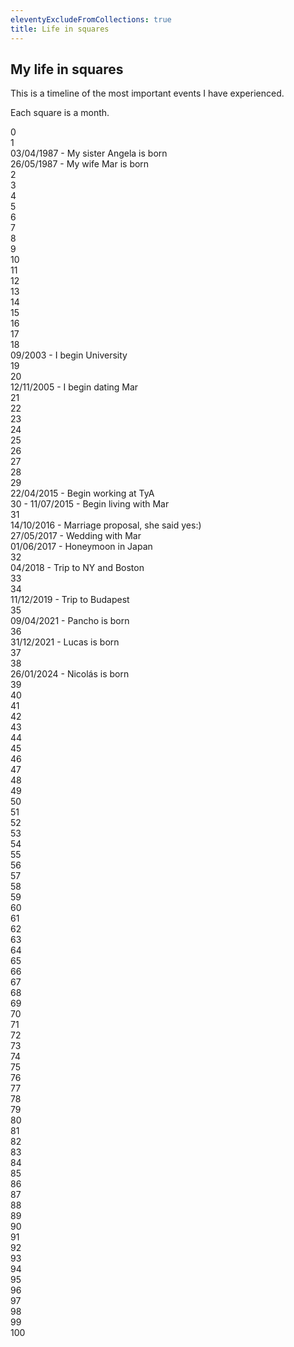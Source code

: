 ```yaml
---
eleventyExcludeFromCollections: true
title: Life in squares
---
```


## My life in squares

This is a timeline of the most important events I have experienced. 

Each square is a month.

<div class="vidagrid">
<div class="sq alive" title="07/1985">0</div>
<div class="sq alive" title="08/1985"></div>
<div class="sq alive" title="09/1985"></div>
<div class="sq alive" title="10/1985"></div>
<div class="sq alive" title="11/1985"></div>
<div class="sq alive" title="12/1985"></div>
<div class="sq alive" title="01/1986"></div>
<div class="sq alive" title="02/1986"></div>
<div class="sq alive" title="03/1986"></div>
<div class="sq alive" title="04/1986"></div>
<div class="sq alive" title="05/1986"></div>
<div class="sq alive" title="06/1986"></div>
<div class="sq alive" title="07/1986">1</div>
<div class="sq alive" title="08/1986"></div>
<div class="sq alive" title="09/1986"></div>
<div class="sq alive" title="10/1986"></div>
<div class="sq alive" title="11/1986"></div>
<div class="sq alive" title="12/1986"></div>
<div class="sq alive" title="01/1987"></div>
<div class="sq alive" title="02/1987"></div>
<div class="sq alive" title="03/1987"></div>
<div class="sq alive familia tooltip" title="04/1987"><span class="tooltiptext">03/04/1987 - My sister Angela is born</span></div>
<div class="sq alive familia tooltip" title="05/1987"><span class="tooltiptext">26/05/1987 - My wife Mar is born</span></div>
<div class="sq alive" title="06/1987"></div>
<div class="sq alive" title="07/1987">2</div>
<div class="sq alive" title="08/1987"></div>
<div class="sq alive" title="09/1987"></div>
<div class="sq alive" title="10/1987"></div>
<div class="sq alive" title="11/1987"></div>
<div class="sq alive" title="12/1987"></div>
<div class="sq alive" title="01/1988"></div>
<div class="sq alive" title="02/1988"></div>
<div class="sq alive" title="03/1988"></div>
<div class="sq alive" title="04/1988"></div>
<div class="sq alive" title="05/1988"></div>
<div class="sq alive" title="06/1988"></div>
<div class="sq alive" title="07/1988">3</div>
<div class="sq alive" title="08/1988"></div>
<div class="sq alive" title="09/1988"></div>
<div class="sq alive" title="10/1988"></div>
<div class="sq alive" title="11/1988"></div>
<div class="sq alive" title="12/1988"></div>
<div class="sq alive" title="01/1989"></div>
<div class="sq alive" title="02/1989"></div>
<div class="sq alive" title="03/1989"></div>
<div class="sq alive" title="04/1989"></div>
<div class="sq alive" title="05/1989"></div>
<div class="sq alive" title="06/1989"></div>
<div class="sq alive " title="07/1989">4</div>
<div class="sq alive" title="08/1989"></div>
<div class="sq alive" title="09/1989"></div>
<div class="sq alive" title="10/1989"></div>
<div class="sq alive" title="11/1989"></div>
<div class="sq alive" title="12/1989"></div>
<div class="sq alive" title="01/1990"></div>
<div class="sq alive" title="02/1990"></div>
<div class="sq alive" title="03/1990"></div>
<div class="sq alive" title="04/1990"></div>
<div class="sq alive" title="05/1990"></div>
<div class="sq alive" title="06/1990"></div>
<div class="sq alive " title="07/1990">5</div>
<div class="sq alive" title="08/1990"></div>
<div class="sq alive" title="09/1990"></div>
<div class="sq alive" title="10/1990"></div>
<div class="sq alive" title="11/1990"></div>
<div class="sq alive" title="12/1990"></div>
<div class="sq alive" title="01/1991"></div>
<div class="sq alive" title="02/1991"></div>
<div class="sq alive" title="03/1991"></div>
<div class="sq alive" title="04/1991"></div>
<div class="sq alive" title="05/1991"></div>
<div class="sq alive" title="06/1991"></div>
<div class="sq alive" title="07/1991">6</div>
<div class="sq alive" title="08/1991"></div>
<div class="sq alive" title="09/1991"></div>
<div class="sq alive" title="10/1991"></div>
<div class="sq alive" title="11/1991"></div>
<div class="sq alive" title="12/1991"></div>
<div class="sq alive" title="01/1992"></div>
<div class="sq alive" title="02/1992"></div>
<div class="sq alive" title="03/1992"></div>
<div class="sq alive" title="04/1992"></div>
<div class="sq alive" title="05/1992"></div>
<div class="sq alive" title="06/1992"></div>
<div class="sq alive" title="07/1992">7</div>
<div class="sq alive" title="08/1992"></div>
<div class="sq alive" title="09/1992"></div>
<div class="sq alive" title="10/1992"></div>
<div class="sq alive" title="11/1992"></div>
<div class="sq alive" title="12/1992"></div>
<div class="sq alive" title="01/1993"></div>
<div class="sq alive" title="02/1993"></div>
<div class="sq alive" title="03/1993"></div>
<div class="sq alive" title="04/1993"></div>
<div class="sq alive" title="05/1993"></div>
<div class="sq alive" title="06/1993"></div>
<div class="sq alive" title="07/1993">8</div>
<div class="sq alive" title="08/1993"></div>
<div class="sq alive" title="09/1993"></div>
<div class="sq alive" title="10/1993"></div>
<div class="sq alive" title="11/1993"></div>
<div class="sq alive" title="12/1993"></div>
<div class="sq alive" title="01/1994"></div>
<div class="sq alive" title="02/1994"></div>
<div class="sq alive" title="03/1994"></div>
<div class="sq alive" title="04/1994"></div>
<div class="sq alive" title="05/1994"></div>
<div class="sq alive" title="06/1994"></div>
<div class="sq alive" title="07/1994">9</div>
<div class="sq alive" title="08/1994"></div>
<div class="sq alive" title="09/1994"></div>
<div class="sq alive" title="10/1994"></div>
<div class="sq alive" title="11/1994"></div>
<div class="sq alive" title="12/1994"></div>
<div class="sq alive" title="01/1995"></div>
<div class="sq alive" title="02/1995"></div>
<div class="sq alive" title="03/1995"></div>
<div class="sq alive" title="04/1995"></div>
<div class="sq alive" title="05/1995"></div>
<div class="sq alive" title="06/1995"></div>
<div class="sq alive" title="07/1995">10</div>
<div class="sq alive" title="08/1995"></div>
<div class="sq alive" title="09/1995"></div>
<div class="sq alive" title="10/1995"></div>
<div class="sq alive" title="11/1995"></div>
<div class="sq alive" title="12/1995"></div>
<div class="sq alive" title="01/1996"></div>
<div class="sq alive" title="02/1996"></div>
<div class="sq alive" title="03/1996"></div>
<div class="sq alive" title="04/1996"></div>
<div class="sq alive" title="05/1996"></div>
<div class="sq alive" title="06/1996"></div>
<div class="sq alive" title="07/1996">11</div>
<div class="sq alive" title="08/1996"></div>
<div class="sq alive" title="09/1996"></div>
<div class="sq alive" title="10/1996"></div>
<div class="sq alive" title="11/1996"></div>
<div class="sq alive" title="12/1996"></div>
<div class="sq alive" title="01/1997"></div>
<div class="sq alive" title="02/1997"></div>
<div class="sq alive" title="03/1997"></div>
<div class="sq alive" title="04/1997"></div>
<div class="sq alive" title="05/1997"></div>
<div class="sq alive" title="06/1997"></div>
<div class="sq alive" title="07/1997">12</div>
<div class="sq alive" title="08/1997"></div>
<div class="sq alive" title="09/1997"></div>
<div class="sq alive" title="10/1997"></div>
<div class="sq alive" title="11/1997"></div>
<div class="sq alive" title="12/1997"></div>
<div class="sq alive" title="01/1998"></div>
<div class="sq alive" title="02/1998"></div>
<div class="sq alive" title="03/1998"></div>
<div class="sq alive" title="04/1998"></div>
<div class="sq alive" title="05/1998"></div>
<div class="sq alive" title="06/1998"></div>
<div class="sq alive " title="07/1998">13</div>
<div class="sq alive" title="08/1998"></div>
<div class="sq alive" title="09/1998"></div>
<div class="sq alive" title="10/1998"></div>
<div class="sq alive" title="11/1998"></div>
<div class="sq alive" title="12/1998"></div>
<div class="sq alive" title="01/1999"></div>
<div class="sq alive" title="02/1999"></div>
<div class="sq alive" title="03/1999"></div>
<div class="sq alive" title="04/1999"></div>
<div class="sq alive" title="05/1999"></div>
<div class="sq alive" title="06/1999"></div>
<div class="sq alive" title="07/1999">14</div>
<div class="sq alive" title="08/1999"></div>
<div class="sq alive" title="09/1999"></div>
<div class="sq alive" title="10/1999"></div>
<div class="sq alive" title="11/1999"></div>
<div class="sq alive" title="12/1999"></div>
<div class="sq alive" title="01/2000"></div>
<div class="sq alive" title="02/2000"></div>
<div class="sq alive" title="03/2000"></div>
<div class="sq alive" title="04/2000"></div>
<div class="sq alive" title="05/2000"></div>
<div class="sq alive" title="06/2000"></div>
<div class="sq alive" title="07/2000">15</div>
<div class="sq alive" title="08/2000"></div>
<div class="sq alive" title="09/2000"></div>
<div class="sq alive" title="10/2000"></div>
<div class="sq alive" title="11/2000"></div>
<div class="sq alive" title="12/2000"></div>
<div class="sq alive" title="01/2001"></div>
<div class="sq alive" title="02/2001"></div>
<div class="sq alive" title="03/2001"></div>
<div class="sq alive" title="04/2001"></div>
<div class="sq alive" title="05/2001"></div>
<div class="sq alive" title="06/2001"></div>
<div class="sq alive" title="07/2001">16</div>
<div class="sq alive" title="08/2001"></div>
<div class="sq alive" title="09/2001"></div>
<div class="sq alive" title="10/2001"></div>
<div class="sq alive" title="11/2001"></div>
<div class="sq alive" title="12/2001"></div>
<div class="sq alive" title="01/2002"></div>
<div class="sq alive" title="02/2002"></div>
<div class="sq alive" title="03/2002"></div>
<div class="sq alive" title="04/2002"></div>
<div class="sq alive" title="05/2002"></div>
<div class="sq alive" title="06/2002"></div>
<div class="sq alive" title="07/2002">17</div>
<div class="sq alive" title="07/2002"></div>
<div class="sq alive" title="09/2002"></div>
<div class="sq alive" title="10/2002"></div>
<div class="sq alive" title="11/2002"></div>
<div class="sq alive" title="12/2002"></div>
<div class="sq alive" title="01/2003"></div>
<div class="sq alive" title="02/2003"></div>
<div class="sq alive" title="03/2003"></div>
<div class="sq alive" title="04/2003"></div>
<div class="sq alive" title="05/2003"></div>
<div class="sq alive" title="06/2003"></div>
<div class="sq alive" title="07/2003">18</div>
<div class="sq alive" title="08/2003"></div>
<div class="sq alive trabajo tooltip" title="09/2003"><span class="tooltiptext">09/2003 - I begin University</span></div>
<div class="sq alive" title=""></div>
<div class="sq alive" title="11/2003"></div>
<div class="sq alive" title="12/2003"></div>
<div class="sq alive" title="01/2004"></div>
<div class="sq alive" title="02/2004"></div>
<div class="sq alive" title="03/2004"></div>
<div class="sq alive" title="04/2004"></div>
<div class="sq alive" title="05/2004"></div>
<div class="sq alive" title="06/2004"></div>
<div class="sq alive " title="07/2004">19</div>
<div class="sq alive" title="08/2004"></div>
<div class="sq alive" title="09/2004"></div>
<div class="sq alive" title="10/2004"></div>
<div class="sq alive" title="11/2004"></div>
<div class="sq alive" title="12/2004"></div>
<div class="sq alive" title="01/2005"></div>
<div class="sq alive" title="02/2005"></div>
<div class="sq alive" title="03/2005"></div>
<div class="sq alive" title="04/2005"></div>
<div class="sq alive" title="05/2005"></div>
<div class="sq alive" title="06/2005"></div>
<div class="sq alive " title="07/2005">20</div>
<div class="sq alive" title="08/2005"></div>
<div class="sq alive" title="09/2005"></div>
<div class="sq alive" title="10/2005"></div>
<div class="sq alive tooltip mar" title="11/2005"><span class="tooltiptext">12/11/2005 - I begin dating Mar</span></div>
<div class="sq alive" title="12/2005"></div>
<div class="sq alive" title="01/2006"></div>
<div class="sq alive" title="02/2006"></div>
<div class="sq alive" title="03/2006"></div>
<div class="sq alive" title="04/2006"></div>
<div class="sq alive" title="05/2006"></div>
<div class="sq alive" title="06/2006"></div>
<div class="sq alive " title="07/2006">21</div>
<div class="sq alive" title="08/2006"></div>
<div class="sq alive" title="09/2006"></div>
<div class="sq alive" title="10/2006"></div>
<div class="sq alive" title="11/2006"></div>
<div class="sq alive" title="12/2006"></div>
<div class="sq alive" title="01/2007"></div>
<div class="sq alive" title="02/2007"></div>
<div class="sq alive" title="03/2007"></div>
<div class="sq alive" title="04/2007"></div>
<div class="sq alive" title="05/2007"></div>
<div class="sq alive" title="06/2007"></div>
<div class="sq alive " title="07/2007">22</div>
<div class="sq alive" title="08/2007"></div>
<div class="sq alive" title=""></div>
<div class="sq alive" title=""></div>
<div class="sq alive" title=""></div>
<div class="sq alive" title=""></div>
<div class="sq alive" title=""></div>
<div class="sq alive" title=""></div>
<div class="sq alive" title=""></div>
<div class="sq alive" title=""></div>
<div class="sq alive" title=""></div>
<div class="sq alive" title=""></div>
<div class="sq alive " title="07/2008">23</div>
<div class="sq alive" title="07/2008"></div>
<div class="sq alive" title=""></div>
<div class="sq alive" title=""></div>
<div class="sq alive" title=""></div>
<div class="sq alive" title=""></div>
<div class="sq alive" title=""></div>
<div class="sq alive" title=""></div>
<div class="sq alive" title=""></div>
<div class="sq alive" title=""></div>
<div class="sq alive" title=""></div>
<div class="sq alive" title=""></div>
<div class="sq alive " title="07/2009">24</div>
<div class="sq alive" title="07/2009"></div>
<div class="sq alive" title=""></div>
<div class="sq alive" title=""></div>
<div class="sq alive" title=""></div>
<div class="sq alive" title=""></div>
<div class="sq alive" title=""></div>
<div class="sq alive" title=""></div>
<div class="sq alive" title=""></div>
<div class="sq alive" title=""></div>
<div class="sq alive" title=""></div>
<div class="sq alive" title=""></div>
<div class="sq alive " title="">25</div>
<div class="sq alive" title="07/2010"></div>
<div class="sq alive" title=""></div>
<div class="sq alive" title=""></div>
<div class="sq alive" title=""></div>
<div class="sq alive" title=""></div>
<div class="sq alive" title=""></div>
<div class="sq alive" title=""></div>
<div class="sq alive" title=""></div>
<div class="sq alive" title=""></div>
<div class="sq alive" title=""></div>
<div class="sq alive" title=""></div>
<div class="sq alive " title="">26</div>
<div class="sq alive" title="07/2011"></div>
<div class="sq alive" title=""></div>
<div class="sq alive" title=""></div>
<div class="sq alive" title=""></div>
<div class="sq alive" title=""></div>
<div class="sq alive" title=""></div>
<div class="sq alive" title=""></div>
<div class="sq alive" title=""></div>
<div class="sq alive" title=""></div>
<div class="sq alive" title=""></div>
<div class="sq alive" title=""></div>
<div class="sq alive " title="">27</div>
<div class="sq alive" title="07/2012"></div>
<div class="sq alive" title=""></div>
<div class="sq alive" title=""></div>
<div class="sq alive" title=""></div>
<div class="sq alive" title=""></div>
<div class="sq alive" title=""></div>
<div class="sq alive" title=""></div>
<div class="sq alive" title=""></div>
<div class="sq alive" title=""></div>
<div class="sq alive" title=""></div>
<div class="sq alive" title=""></div>
<div class="sq alive " title="">28</div>
<div class="sq alive" title="07/2013"></div>
<div class="sq alive" title="08/2013"></div>
<div class="sq alive" title="09/2013"></div>
<div class="sq alive" title="10/2013"></div>
<div class="sq alive" title="11/2013"></div>
<div class="sq alive" title="12/2013"></div>
<div class="sq alive" title="01/2014"></div>
<div class="sq alive" title="02/2014"></div>
<div class="sq alive" title="03/2014"></div>
<div class="sq alive" title="05/2014"></div>
<div class="sq alive" title="06/2014"></div>
<div class="sq alive " title="07/2014">29</div>
<div class="sq alive" title="08/2014"></div>
<div class="sq alive" title="09/2014"></div>
<div class="sq alive" title="10/2014"></div>
<div class="sq alive" title="11/2014"></div>
<div class="sq alive" title="12/2014"></div>
<div class="sq alive" title="01/2015"></div>
<div class="sq alive" title="02/2015"></div>
<div class="sq alive" title="03/2015"></div>
<div class="sq alive trabajo tooltip" title="04/2015"><span class="tooltiptext">22/04/2015 - Begin working at TyA</span></div>
<div class="sq alive" title="05/2015"></div>
<div class="sq alive" title="06/2015"></div>
<div class="sq alive casa tooltip" title="07/2015">30 - <span class="tooltiptext">11/07/2015 - Begin living with Mar</span></div>
<div class="sq alive" title="08/2015"></div>
<div class="sq alive" title="09/2015"></div>
<div class="sq alive" title="10/2015"></div>
<div class="sq alive" title="11/2015"></div>
<div class="sq alive" title="12/2015"></div>
<div class="sq alive" title="01/2016"></div>
<div class="sq alive" title="02/2016"></div>
<div class="sq alive" title="03/2016"></div>
<div class="sq alive " title="04/2016"></div>
<div class="sq alive" title="05/2016"></div>
<div class="sq alive" title="06/2016"></div>
<div class="sq alive" title="07/2016">31</div>
<div class="sq alive" title="08/2016"></div>
<div class="sq alive" title="09/2016"></div>
<div class="sq alive mar tooltip" title="10/2016"><span class="tooltiptext">14/10/2016 - Marriage proposal, she said yes:)</span></div>
<div class="sq alive" title="11/2016"></div>
<div class="sq alive" title="12/2016"></div>
<div class="sq alive" title="01/2017"></div>
<div class="sq alive" title="02/2017"></div>
<div class="sq alive" title="03/2017"></div>
<div class="sq alive" title="04/2017"></div>
<div class="sq alive mar tooltip" title="05/2017"><span class="tooltiptext">27/05/2017 - Wedding with Mar</span></div>
<div class="sq alive viaje tooltip" title="06/2017"><span class="tooltiptext">01/06/2017 - Honeymoon in Japan</span></div>
<div class="sq alive" title="07/2017">32</div>
<div class="sq alive" title="08/2017"></div>
<div class="sq alive" title="09/2017"></div>
<div class="sq alive" title="10/2017"></div>
<div class="sq alive" title="11/2017"></div>
<div class="sq alive" title="12/2017"></div>
<div class="sq alive" title="01/2018"></div>
<div class="sq alive" title="02/2018"></div>
<div class="sq alive" title="03/2018"></div>
<div class="sq alive viaje tooltip" title="04/2018"><span class="tooltiptext">04/2018 - Trip to NY and Boston</span></div>
<div class="sq alive" title="05/2018"></div>
<div class="sq alive" title="06/2018"></div>
<div class="sq alive " title="07/2018">33</div>
<div class="sq alive" title="08/2018"></div>
<div class="sq alive" title="09/2018"></div>
<div class="sq alive" title="10/2018"></div>
<div class="sq alive" title="11/2018"></div>
<div class="sq alive" title="12/2018"></div>
<div class="sq alive" title="01/2019"></div>
<div class="sq alive" title="02/2019"></div>
<div class="sq alive" title="03/2019"></div>
<div class="sq alive" title="04/2019"></div>
<div class="sq alive" title="05/2019"></div>
<div class="sq alive" title="06/2019"></div>
<div class="sq alive" title="07/2019">34</div>
<div class="sq alive" title="08/2019"></div>
<div class="sq alive" title="09/2019"></div>
<div class="sq alive" title="10/2019"></div>
<div class="sq alive" title="11/2019"></div>
<div class="sq alive viaje" title="12/2019">11/12/2019 - Trip to Budapest</div>
<div class="sq alive" title="01/2020"></div>
<div class="sq alive" title="02/2020"></div>
<div class="sq alive" title="03/2020"></div>
<div class="sq alive" title="04/2020"></div>
<div class="sq alive" title="05/2020"></div>
<div class="sq alive" title=""></div>
<div class="sq alive" title="07/2020">35</div>
<div class="sq alive" title=""></div>
<div class="sq alive" title=""></div>
<div class="sq alive" title=""></div>
<div class="sq alive" title=""></div>
<div class="sq alive" title=""></div>
<div class="sq alive" title=""></div>
<div class="sq alive" title=""></div>
<div class="sq alive" title=""></div>
<div class="sq alive familia" title="04/2021">09/04/2021 - Pancho is born</div>
<div class="sq alive" title=""></div>
<div class="sq alive" title=""></div>
<div class="sq alive" title="07/2021">36</div>
<div class="sq alive" title=""></div>
<div class="sq alive" title=""></div>
<div class="sq alive" title=""></div>
<div class="sq alive" title=""></div>
<div class="sq alive familia" title="12/2021">31/12/2021 - Lucas is born</div>
<div class="sq alive" title=""></div>
<div class="sq alive" title=""></div>
<div class="sq alive" title=""></div>
<div class="sq alive" title=""></div>
<div class="sq alive" title=""></div>
<div class="sq alive" title=""></div>
<div class="sq alive" title="">37</div>
<div class="sq alive" title=""></div>
<div class="sq alive" title=""></div>
<div class="sq alive" title=""></div>
<div class="sq alive" title=""></div>
<div class="sq alive" title=""></div>
<div class="sq alive" title=""></div>
<div class="sq alive" title=""></div>
<div class="sq alive" title=""></div>
<div class="sq alive" title=""></div>
<div class="sq alive" title=""></div>
<div class="sq alive" title=""></div>
<div class="sq alive" title="07/2023">38</div>
<div class="sq alive" title="08/2023"></div>
<div class="sq alive" title="09/2023"></div>
<div class="sq alive" title="10/2023"></div>
<div class="sq alive" title="11/2023"></div>
<div class="sq alive" title="12/2023"></div>
<div class="sq alive familia" title="01/2024">26/01/2024 - Nicolás is born</div>
<div class="sq alive" title="02/2024"></div>
<div class="sq alive" title="03/2024"></div>
<div class="sq alive" title="04/2024"></div>
<div class="sq alive" title="05/2024"></div>
<div class="sq alive" title="06/2024"></div>
<div class="sq alive" title="07/2024">39</div>
<div class="sq alive" title="08/2024"></div>
<div class="sq alive" title="09/2024"></div>
<div class="sq alive" title="10/2024"></div>
<div class="sq " title=""></div>
<div class="sq " title=""></div>
<div class="sq " title=""></div>
<div class="sq " title=""></div>
<div class="sq " title=""></div>
<div class="sq " title=""></div>
<div class="sq " title=""></div>
<div class="sq " title=""></div>
<div class="sq " title="">40</div>
<div class="sq " title=""></div>
<div class="sq " title=""></div>
<div class="sq " title=""></div>
<div class="sq " title=""></div>
<div class="sq " title=""></div>
<div class="sq " title=""></div>
<div class="sq " title=""></div>
<div class="sq " title=""></div>
<div class="sq " title=""></div>
<div class="sq " title=""></div>
<div class="sq " title=""></div>
<div class="sq " title="">41</div>
<div class="sq " title=""></div>
<div class="sq " title=""></div>
<div class="sq " title=""></div>
<div class="sq " title=""></div>
<div class="sq " title=""></div>
<div class="sq " title=""></div>
<div class="sq " title=""></div>
<div class="sq " title=""></div>
<div class="sq " title=""></div>
<div class="sq " title=""></div>
<div class="sq " title=""></div>
<div class="sq " title="">42</div>
<div class="sq " title=""></div>
<div class="sq " title=""></div>
<div class="sq " title=""></div>
<div class="sq " title=""></div>
<div class="sq " title=""></div>
<div class="sq " title=""></div>
<div class="sq " title=""></div>
<div class="sq " title=""></div>
<div class="sq " title=""></div>
<div class="sq " title=""></div>
<div class="sq " title=""></div>
<div class="sq " title="">43</div>
<div class="sq " title=""></div>
<div class="sq " title=""></div>
<div class="sq " title=""></div>
<div class="sq " title=""></div>
<div class="sq " title=""></div>
<div class="sq " title=""></div>
<div class="sq " title=""></div>
<div class="sq " title=""></div>
<div class="sq " title=""></div>
<div class="sq " title=""></div>
<div class="sq " title=""></div>
<div class="sq " title="">44</div>
<div class="sq " title=""></div>
<div class="sq " title=""></div>
<div class="sq " title=""></div>
<div class="sq " title=""></div>
<div class="sq " title=""></div>
<div class="sq " title=""></div>
<div class="sq " title=""></div>
<div class="sq " title=""></div>
<div class="sq " title=""></div>
<div class="sq " title=""></div>
<div class="sq " title=""></div>
<div class="sq " title="">45</div>
<div class="sq " title=""></div>
<div class="sq " title=""></div>
<div class="sq " title=""></div>
<div class="sq " title=""></div>
<div class="sq " title=""></div>
<div class="sq " title=""></div>
<div class="sq " title=""></div>
<div class="sq " title=""></div>
<div class="sq " title=""></div>
<div class="sq " title=""></div>
<div class="sq " title=""></div>
<div class="sq " title="">46</div>
<div class="sq " title=""></div>
<div class="sq " title=""></div>
<div class="sq " title=""></div>
<div class="sq " title=""></div>
<div class="sq " title=""></div>
<div class="sq " title=""></div>
<div class="sq " title=""></div>
<div class="sq " title=""></div>
<div class="sq " title=""></div>
<div class="sq " title=""></div>
<div class="sq " title=""></div>
<div class="sq " title="">47</div>
<div class="sq " title=""></div>
<div class="sq " title=""></div>
<div class="sq " title=""></div>
<div class="sq " title=""></div>
<div class="sq " title=""></div>
<div class="sq " title=""></div>
<div class="sq " title=""></div>
<div class="sq " title=""></div>
<div class="sq " title=""></div>
<div class="sq " title=""></div>
<div class="sq " title=""></div>
<div class="sq " title="">48</div>
<div class="sq " title=""></div>
<div class="sq " title=""></div>
<div class="sq " title=""></div>
<div class="sq " title=""></div>
<div class="sq " title=""></div>
<div class="sq " title=""></div>
<div class="sq " title=""></div>
<div class="sq " title=""></div>
<div class="sq " title=""></div>
<div class="sq " title=""></div>
<div class="sq " title=""></div>
<div class="sq " title="">49</div>
<div class="sq " title=""></div>
<div class="sq " title=""></div>
<div class="sq " title=""></div>
<div class="sq " title=""></div>
<div class="sq " title=""></div>
<div class="sq " title=""></div>
<div class="sq " title=""></div>
<div class="sq " title=""></div>
<div class="sq " title=""></div>
<div class="sq " title=""></div>
<div class="sq " title=""></div>
<div class="sq " title="">50</div>
<div class="sq " title=""></div>
<div class="sq " title=""></div>
<div class="sq " title=""></div>
<div class="sq " title=""></div>
<div class="sq " title=""></div>
<div class="sq " title=""></div>
<div class="sq " title=""></div>
<div class="sq " title=""></div>
<div class="sq " title=""></div>
<div class="sq " title=""></div>
<div class="sq " title=""></div>
<div class="sq " title="">51</div>
<div class="sq " title=""></div>
<div class="sq " title=""></div>
<div class="sq " title=""></div>
<div class="sq " title=""></div>
<div class="sq " title=""></div>
<div class="sq " title=""></div>
<div class="sq " title=""></div>
<div class="sq " title=""></div>
<div class="sq " title=""></div>
<div class="sq " title=""></div>
<div class="sq " title=""></div>
<div class="sq " title="">52</div>
<div class="sq " title=""></div>
<div class="sq " title=""></div>
<div class="sq " title=""></div>
<div class="sq " title=""></div>
<div class="sq " title=""></div>
<div class="sq " title=""></div>
<div class="sq " title=""></div>
<div class="sq " title=""></div>
<div class="sq " title=""></div>
<div class="sq " title=""></div>
<div class="sq " title=""></div>
<div class="sq " title="">53</div>
<div class="sq " title=""></div>
<div class="sq " title=""></div>
<div class="sq " title=""></div>
<div class="sq " title=""></div>
<div class="sq " title=""></div>
<div class="sq " title=""></div>
<div class="sq " title=""></div>
<div class="sq " title=""></div>
<div class="sq " title=""></div>
<div class="sq " title=""></div>
<div class="sq " title=""></div>
<div class="sq " title="">54</div>
<div class="sq " title=""></div>
<div class="sq " title=""></div>
<div class="sq " title=""></div>
<div class="sq " title=""></div>
<div class="sq " title=""></div>
<div class="sq " title=""></div>
<div class="sq " title=""></div>
<div class="sq " title=""></div>
<div class="sq " title=""></div>
<div class="sq " title=""></div>
<div class="sq " title=""></div>
<div class="sq " title="">55</div>
<div class="sq " title=""></div>
<div class="sq " title=""></div>
<div class="sq " title=""></div>
<div class="sq " title=""></div>
<div class="sq " title=""></div>
<div class="sq " title=""></div>
<div class="sq " title=""></div>
<div class="sq " title=""></div>
<div class="sq " title=""></div>
<div class="sq " title=""></div>
<div class="sq " title=""></div>
<div class="sq " title="">56</div>
<div class="sq " title=""></div>
<div class="sq " title=""></div>
<div class="sq " title=""></div>
<div class="sq " title=""></div>
<div class="sq " title=""></div>
<div class="sq " title=""></div>
<div class="sq " title=""></div>
<div class="sq " title=""></div>
<div class="sq " title=""></div>
<div class="sq " title=""></div>
<div class="sq " title=""></div>
<div class="sq " title="">57</div>
<div class="sq " title=""></div>
<div class="sq " title=""></div>
<div class="sq " title=""></div>
<div class="sq " title=""></div>
<div class="sq " title=""></div>
<div class="sq " title=""></div>
<div class="sq " title=""></div>
<div class="sq " title=""></div>
<div class="sq " title=""></div>
<div class="sq " title=""></div>
<div class="sq " title=""></div>
<div class="sq " title="">58</div>
<div class="sq " title=""></div>
<div class="sq " title=""></div>
<div class="sq " title=""></div>
<div class="sq " title=""></div>
<div class="sq " title=""></div>
<div class="sq " title=""></div>
<div class="sq " title=""></div>
<div class="sq " title=""></div>
<div class="sq " title=""></div>
<div class="sq " title=""></div>
<div class="sq " title=""></div>
<div class="sq " title="">59</div>
<div class="sq " title=""></div>
<div class="sq " title=""></div>
<div class="sq " title=""></div>
<div class="sq " title=""></div>
<div class="sq " title=""></div>
<div class="sq " title=""></div>
<div class="sq " title=""></div>
<div class="sq " title=""></div>
<div class="sq " title=""></div>
<div class="sq " title=""></div>
<div class="sq " title=""></div>
<div class="sq " title="">60</div>
<div class="sq " title=""></div>
<div class="sq " title=""></div>
<div class="sq " title=""></div>
<div class="sq " title=""></div>
<div class="sq " title=""></div>
<div class="sq " title=""></div>
<div class="sq " title=""></div>
<div class="sq " title=""></div>
<div class="sq " title=""></div>
<div class="sq " title=""></div>
<div class="sq " title=""></div>
<div class="sq " title="">61</div>
<div class="sq " title=""></div>
<div class="sq " title=""></div>
<div class="sq " title=""></div>
<div class="sq " title=""></div>
<div class="sq " title=""></div>
<div class="sq " title=""></div>
<div class="sq " title=""></div>
<div class="sq " title=""></div>
<div class="sq " title=""></div>
<div class="sq " title=""></div>
<div class="sq " title=""></div>
<div class="sq " title="">62</div>
<div class="sq " title=""></div>
<div class="sq " title=""></div>
<div class="sq " title=""></div>
<div class="sq " title=""></div>
<div class="sq " title=""></div>
<div class="sq " title=""></div>
<div class="sq " title=""></div>
<div class="sq " title=""></div>
<div class="sq " title=""></div>
<div class="sq " title=""></div>
<div class="sq " title=""></div>
<div class="sq " title="">63</div>
<div class="sq " title=""></div>
<div class="sq " title=""></div>
<div class="sq " title=""></div>
<div class="sq " title=""></div>
<div class="sq " title=""></div>
<div class="sq " title=""></div>
<div class="sq " title=""></div>
<div class="sq " title=""></div>
<div class="sq " title=""></div>
<div class="sq " title=""></div>
<div class="sq " title=""></div>
<div class="sq " title="">64</div>
<div class="sq " title=""></div>
<div class="sq " title=""></div>
<div class="sq " title=""></div>
<div class="sq " title=""></div>
<div class="sq " title=""></div>
<div class="sq " title=""></div>
<div class="sq " title=""></div>
<div class="sq " title=""></div>
<div class="sq " title=""></div>
<div class="sq " title=""></div>
<div class="sq " title=""></div>
<div class="sq " title="">65</div>
<div class="sq " title=""></div>
<div class="sq " title=""></div>
<div class="sq " title=""></div>
<div class="sq " title=""></div>
<div class="sq " title=""></div>
<div class="sq " title=""></div>
<div class="sq " title=""></div>
<div class="sq " title=""></div>
<div class="sq " title=""></div>
<div class="sq " title=""></div>
<div class="sq " title=""></div>
<div class="sq " title="">66</div>
<div class="sq " title=""></div>
<div class="sq " title=""></div>
<div class="sq " title=""></div>
<div class="sq " title=""></div>
<div class="sq " title=""></div>
<div class="sq " title=""></div>
<div class="sq " title=""></div>
<div class="sq " title=""></div>
<div class="sq " title=""></div>
<div class="sq " title=""></div>
<div class="sq " title=""></div>
<div class="sq " title="">67</div>
<div class="sq " title=""></div>
<div class="sq " title=""></div>
<div class="sq " title=""></div>
<div class="sq " title=""></div>
<div class="sq " title=""></div>
<div class="sq " title=""></div>
<div class="sq " title=""></div>
<div class="sq " title=""></div>
<div class="sq " title=""></div>
<div class="sq " title=""></div>
<div class="sq " title=""></div>
<div class="sq " title="">68</div>
<div class="sq " title=""></div>
<div class="sq " title=""></div>
<div class="sq " title=""></div>
<div class="sq " title=""></div>
<div class="sq " title=""></div>
<div class="sq " title=""></div>
<div class="sq " title=""></div>
<div class="sq " title=""></div>
<div class="sq " title=""></div>
<div class="sq " title=""></div>
<div class="sq " title=""></div>
<div class="sq " title="">69</div>
<div class="sq " title=""></div>
<div class="sq " title=""></div>
<div class="sq " title=""></div>
<div class="sq " title=""></div>
<div class="sq " title=""></div>
<div class="sq " title=""></div>
<div class="sq " title=""></div>
<div class="sq " title=""></div>
<div class="sq " title=""></div>
<div class="sq " title=""></div>
<div class="sq " title=""></div>
<div class="sq " title="">70</div>
<div class="sq " title=""></div>
<div class="sq " title=""></div>
<div class="sq " title=""></div>
<div class="sq " title=""></div>
<div class="sq " title=""></div>
<div class="sq " title=""></div>
<div class="sq " title=""></div>
<div class="sq " title=""></div>
<div class="sq " title=""></div>
<div class="sq " title=""></div>
<div class="sq " title=""></div>
<div class="sq " title="">71</div>
<div class="sq " title=""></div>
<div class="sq " title=""></div>
<div class="sq " title=""></div>
<div class="sq " title=""></div>
<div class="sq " title=""></div>
<div class="sq " title=""></div>
<div class="sq " title=""></div>
<div class="sq " title=""></div>
<div class="sq " title=""></div>
<div class="sq " title=""></div>
<div class="sq " title=""></div>
<div class="sq " title="">72</div>
<div class="sq " title=""></div>
<div class="sq " title=""></div>
<div class="sq " title=""></div>
<div class="sq " title=""></div>
<div class="sq " title=""></div>
<div class="sq " title=""></div>
<div class="sq " title=""></div>
<div class="sq " title=""></div>
<div class="sq " title=""></div>
<div class="sq " title=""></div>
<div class="sq " title=""></div>
<div class="sq " title="">73</div>
<div class="sq " title=""></div>
<div class="sq " title=""></div>
<div class="sq " title=""></div>
<div class="sq " title=""></div>
<div class="sq " title=""></div>
<div class="sq " title=""></div>
<div class="sq " title=""></div>
<div class="sq " title=""></div>
<div class="sq " title=""></div>
<div class="sq " title=""></div>
<div class="sq " title=""></div>
<div class="sq " title="">74</div>
<div class="sq " title=""></div>
<div class="sq " title=""></div>
<div class="sq " title=""></div>
<div class="sq " title=""></div>
<div class="sq " title=""></div>
<div class="sq " title=""></div>
<div class="sq " title=""></div>
<div class="sq " title=""></div>
<div class="sq " title=""></div>
<div class="sq " title=""></div>
<div class="sq " title=""></div>
<div class="sq " title="">75</div>
<div class="sq " title=""></div>
<div class="sq " title=""></div>
<div class="sq " title=""></div>
<div class="sq " title=""></div>
<div class="sq " title=""></div>
<div class="sq " title=""></div>
<div class="sq " title=""></div>
<div class="sq " title=""></div>
<div class="sq " title=""></div>
<div class="sq " title=""></div>
<div class="sq " title=""></div>
<div class="sq " title="">76</div>
<div class="sq " title=""></div>
<div class="sq " title=""></div>
<div class="sq " title=""></div>
<div class="sq " title=""></div>
<div class="sq " title=""></div>
<div class="sq " title=""></div>
<div class="sq " title=""></div>
<div class="sq " title=""></div>
<div class="sq " title=""></div>
<div class="sq " title=""></div>
<div class="sq " title=""></div>
<div class="sq " title="">77</div>
<div class="sq " title=""></div>
<div class="sq " title=""></div>
<div class="sq " title=""></div>
<div class="sq " title=""></div>
<div class="sq " title=""></div>
<div class="sq " title=""></div>
<div class="sq " title=""></div>
<div class="sq " title=""></div>
<div class="sq " title=""></div>
<div class="sq " title=""></div>
<div class="sq " title=""></div>
<div class="sq " title="">78</div>
<div class="sq " title=""></div>
<div class="sq " title=""></div>
<div class="sq " title=""></div>
<div class="sq " title=""></div>
<div class="sq " title=""></div>
<div class="sq " title=""></div>
<div class="sq " title=""></div>
<div class="sq " title=""></div>
<div class="sq " title=""></div>
<div class="sq " title=""></div>
<div class="sq " title=""></div>
<div class="sq " title="">79</div>
<div class="sq " title=""></div>
<div class="sq " title=""></div>
<div class="sq " title=""></div>
<div class="sq " title=""></div>
<div class="sq " title=""></div>
<div class="sq " title=""></div>
<div class="sq " title=""></div>
<div class="sq " title=""></div>
<div class="sq " title=""></div>
<div class="sq " title=""></div>
<div class="sq " title=""></div>
<div class="sq " title="">80</div>
<div class="sq " title=""></div>
<div class="sq " title=""></div>
<div class="sq " title=""></div>
<div class="sq " title=""></div>
<div class="sq " title=""></div>
<div class="sq muerte" title="Esperanza de vida de un hombre en España"></div>
<div class="sq " title=""></div>
<div class="sq " title=""></div>
<div class="sq " title=""></div>
<div class="sq " title=""></div>
<div class="sq " title=""></div>
<div class="sq " title="">81</div>
<div class="sq " title=""></div>
<div class="sq " title=""></div>
<div class="sq " title=""></div>
<div class="sq " title=""></div>
<div class="sq " title=""></div>
<div class="sq " title=""></div>
<div class="sq " title=""></div>
<div class="sq " title=""></div>
<div class="sq " title=""></div>
<div class="sq " title=""></div>
<div class="sq " title=""></div>
<div class="sq " title="">82</div>
<div class="sq " title=""></div>
<div class="sq " title=""></div>
<div class="sq " title=""></div>
<div class="sq " title=""></div>
<div class="sq " title=""></div>
<div class="sq " title=""></div>
<div class="sq " title=""></div>
<div class="sq " title=""></div>
<div class="sq " title=""></div>
<div class="sq " title=""></div>
<div class="sq " title=""></div>
<div class="sq " title="">83</div>
<div class="sq " title=""></div>
<div class="sq " title=""></div>
<div class="sq " title=""></div>
<div class="sq " title=""></div>
<div class="sq " title=""></div>
<div class="sq " title=""></div>
<div class="sq " title=""></div>
<div class="sq " title=""></div>
<div class="sq " title=""></div>
<div class="sq " title=""></div>
<div class="sq " title=""></div>
<div class="sq " title="">84</div>
<div class="sq " title=""></div>
<div class="sq " title=""></div>
<div class="sq " title=""></div>
<div class="sq " title=""></div>
<div class="sq " title=""></div>
<div class="sq " title=""></div>
<div class="sq " title=""></div>
<div class="sq " title=""></div>
<div class="sq " title=""></div>
<div class="sq " title=""></div>
<div class="sq " title=""></div>
<div class="sq " title="">85</div>
<div class="sq " title=""></div>
<div class="sq " title=""></div>
<div class="sq " title=""></div>
<div class="sq " title=""></div>
<div class="sq " title=""></div>
<div class="sq " title=""></div>
<div class="sq " title=""></div>
<div class="sq " title=""></div>
<div class="sq " title=""></div>
<div class="sq " title=""></div>
<div class="sq " title=""></div>
<div class="sq " title="">86</div>
<div class="sq " title=""></div>
<div class="sq " title=""></div>
<div class="sq " title=""></div>
<div class="sq " title=""></div>
<div class="sq " title=""></div>
<div class="sq " title=""></div>
<div class="sq " title=""></div>
<div class="sq " title=""></div>
<div class="sq " title=""></div>
<div class="sq " title=""></div>
<div class="sq " title=""></div>
<div class="sq " title="">87</div>
<div class="sq " title=""></div>
<div class="sq " title=""></div>
<div class="sq " title=""></div>
<div class="sq " title=""></div>
<div class="sq " title=""></div>
<div class="sq " title=""></div>
<div class="sq " title=""></div>
<div class="sq " title=""></div>
<div class="sq " title=""></div>
<div class="sq " title=""></div>
<div class="sq " title=""></div>
<div class="sq " title="">88</div>
<div class="sq " title=""></div>
<div class="sq " title=""></div>
<div class="sq " title=""></div>
<div class="sq " title=""></div>
<div class="sq " title=""></div>
<div class="sq " title=""></div>
<div class="sq " title=""></div>
<div class="sq " title=""></div>
<div class="sq " title=""></div>
<div class="sq " title=""></div>
<div class="sq " title=""></div>
<div class="sq " title="">89</div>
<div class="sq " title=""></div>
<div class="sq " title=""></div>
<div class="sq " title=""></div>
<div class="sq " title=""></div>
<div class="sq " title=""></div>
<div class="sq " title=""></div>
<div class="sq " title=""></div>
<div class="sq " title=""></div>
<div class="sq " title=""></div>
<div class="sq " title=""></div>
<div class="sq " title=""></div>
<div class="sq " title="">90</div>
<div class="sq " title=""></div>
<div class="sq " title=""></div>
<div class="sq " title=""></div>
<div class="sq " title=""></div>
<div class="sq " title=""></div>
<div class="sq " title=""></div>
<div class="sq " title=""></div>
<div class="sq " title=""></div>
<div class="sq " title=""></div>
<div class="sq " title=""></div>
<div class="sq " title=""></div>
<div class="sq " title="">91</div>
<div class="sq " title=""></div>
<div class="sq " title=""></div>
<div class="sq " title=""></div>
<div class="sq " title=""></div>
<div class="sq " title=""></div>
<div class="sq " title=""></div>
<div class="sq " title=""></div>
<div class="sq " title=""></div>
<div class="sq " title=""></div>
<div class="sq " title=""></div>
<div class="sq " title=""></div>
<div class="sq " title="">92</div>
<div class="sq " title=""></div>
<div class="sq " title=""></div>
<div class="sq " title=""></div>
<div class="sq " title=""></div>
<div class="sq " title=""></div>
<div class="sq " title=""></div>
<div class="sq " title=""></div>
<div class="sq " title=""></div>
<div class="sq " title=""></div>
<div class="sq " title=""></div>
<div class="sq " title=""></div>
<div class="sq " title="">93</div>
<div class="sq " title=""></div>
<div class="sq " title=""></div>
<div class="sq " title=""></div>
<div class="sq " title=""></div>
<div class="sq " title=""></div>
<div class="sq " title=""></div>
<div class="sq " title=""></div>
<div class="sq " title=""></div>
<div class="sq " title=""></div>
<div class="sq " title=""></div>
<div class="sq " title=""></div>
<div class="sq " title="">94</div>
<div class="sq " title=""></div>
<div class="sq " title=""></div>
<div class="sq " title=""></div>
<div class="sq " title=""></div>
<div class="sq " title=""></div>
<div class="sq " title=""></div>
<div class="sq " title=""></div>
<div class="sq " title=""></div>
<div class="sq " title=""></div>
<div class="sq " title=""></div>
<div class="sq " title=""></div>
<div class="sq " title="">95</div>
<div class="sq " title=""></div>
<div class="sq " title=""></div>
<div class="sq " title=""></div>
<div class="sq " title=""></div>
<div class="sq " title=""></div>
<div class="sq " title=""></div>
<div class="sq " title=""></div>
<div class="sq " title=""></div>
<div class="sq " title=""></div>
<div class="sq " title=""></div>
<div class="sq " title=""></div>
<div class="sq " title="">96</div>
<div class="sq " title=""></div>
<div class="sq " title=""></div>
<div class="sq " title=""></div>
<div class="sq " title=""></div>
<div class="sq " title=""></div>
<div class="sq " title=""></div>
<div class="sq " title=""></div>
<div class="sq " title=""></div>
<div class="sq " title=""></div>
<div class="sq " title=""></div>
<div class="sq " title=""></div>
<div class="sq " title="">97</div>
<div class="sq " title=""></div>
<div class="sq " title=""></div>
<div class="sq " title=""></div>
<div class="sq " title=""></div>
<div class="sq " title=""></div>
<div class="sq " title=""></div>
<div class="sq " title=""></div>
<div class="sq " title=""></div>
<div class="sq " title=""></div>
<div class="sq " title=""></div>
<div class="sq " title=""></div>
<div class="sq " title="">98</div>
<div class="sq " title=""></div>
<div class="sq " title=""></div>
<div class="sq " title=""></div>
<div class="sq " title=""></div>
<div class="sq " title=""></div>
<div class="sq " title=""></div>
<div class="sq " title=""></div>
<div class="sq " title=""></div>
<div class="sq " title=""></div>
<div class="sq " title=""></div>
<div class="sq " title=""></div>
<div class="sq " title="">99</div>
<div class="sq " title=""></div>
<div class="sq " title=""></div>
<div class="sq " title=""></div>
<div class="sq " title=""></div>
<div class="sq " title=""></div>
<div class="sq " title=""></div>
<div class="sq " title=""></div>
<div class="sq " title=""></div>
<div class="sq " title=""></div>
<div class="sq " title=""></div>
<div class="sq " title=""></div>
<div class="sq " title="">100</div>
<div class="sq " title=""></div>
<div class="sq " title=""></div>
<div class="sq " title=""></div>
<div class="sq " title=""></div>
<div class="sq " title=""></div>
<div class="sq " title=""></div>
<div class="sq " title=""></div>
<div class="sq " title=""></div>
<div class="sq " title=""></div>
<div class="sq " title=""></div>
<div class="sq " title=""></div>


